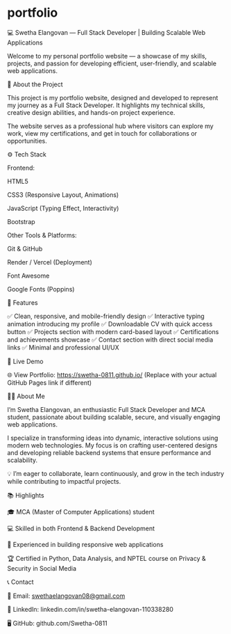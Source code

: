 # portfolio

💻 Swetha Elangovan — Full Stack Developer | Building Scalable Web Applications

Welcome to my personal portfolio website — a showcase of my skills, projects, and passion for developing efficient, user-friendly, and scalable web applications.

🧭 About the Project

This project is my portfolio website, designed and developed to represent my journey as a Full Stack Developer.
It highlights my technical skills, creative design abilities, and hands-on project experience.

The website serves as a professional hub where visitors can explore my work, view my certifications, and get in touch for collaborations or opportunities.

⚙️ Tech Stack

Frontend:

HTML5

CSS3 (Responsive Layout, Animations)

JavaScript (Typing Effect, Interactivity)

Bootstrap

Other Tools & Platforms:

Git & GitHub

Render / Vercel (Deployment)

Font Awesome

Google Fonts (Poppins)

🌟 Features

✅ Clean, responsive, and mobile-friendly design
✅ Interactive typing animation introducing my profile
✅ Downloadable CV with quick access button
✅ Projects section with modern card-based layout
✅ Certifications and achievements showcase
✅ Contact section with direct social media links
✅ Minimal and professional UI/UX

🚀 Live Demo

🌐 View Portfolio: https://swetha-0811.github.io/
 (Replace with your actual GitHub Pages link if different)

🧑‍💻 About Me

I’m Swetha Elangovan, an enthusiastic Full Stack Developer and MCA student, passionate about building scalable, secure, and visually engaging web applications.

I specialize in transforming ideas into dynamic, interactive solutions using modern web technologies. My focus is on crafting user-centered designs and developing reliable backend systems that ensure performance and scalability.

💡 I’m eager to collaborate, learn continuously, and grow in the tech industry while contributing to impactful projects.

📚 Highlights

🎓 MCA (Master of Computer Applications) student

💻 Skilled in both Frontend & Backend Development

🚀 Experienced in building responsive web applications

🏆 Certified in Python, Data Analysis, and NPTEL course on Privacy & Security in Social Media

📞 Contact

📧 Email: swethaelangovan08@gmail.com

💼 LinkedIn: linkedin.com/in/swetha-elangovan-110338280

🖥️ GitHub: github.com/Swetha-0811
